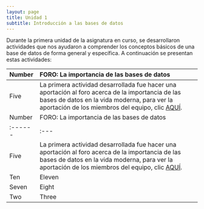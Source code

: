 ```yaml
---
layout: page
title: Unidad 1
subtitle: Introducción a las bases de datos
---
```


Durante la primera unidad de la asignatura en curso, se desarrollaron actividades que nos ayudaron a comprender los conceptos básicos de una base de datos de forma general y específica. A continuación se presentan estas actividades:

| Number | FORO: La importancia de las bases de datos | 
| :------ |:--- |
| Five | La primera actividad desarrollada fue hacer una aportación al foro acerca de la importancia de las bases de datos en la vida moderna, para ver la aportación de los miembros del equipo, clic [AQUÍ](http://markdowntutorial.com/). | 
| Number | FORO: La importancia de las bases de datos | 
| :------ |:--- |
| Five | La primera actividad desarrollada fue hacer una aportación al foro acerca de la importancia de las bases de datos en la vida moderna, para ver la aportación de los miembros del equipo, clic [AQUÍ](http://markdowntutorial.com/). | 
| Ten | Eleven | 
| Seven | Eight | 
| Two | Three | 
